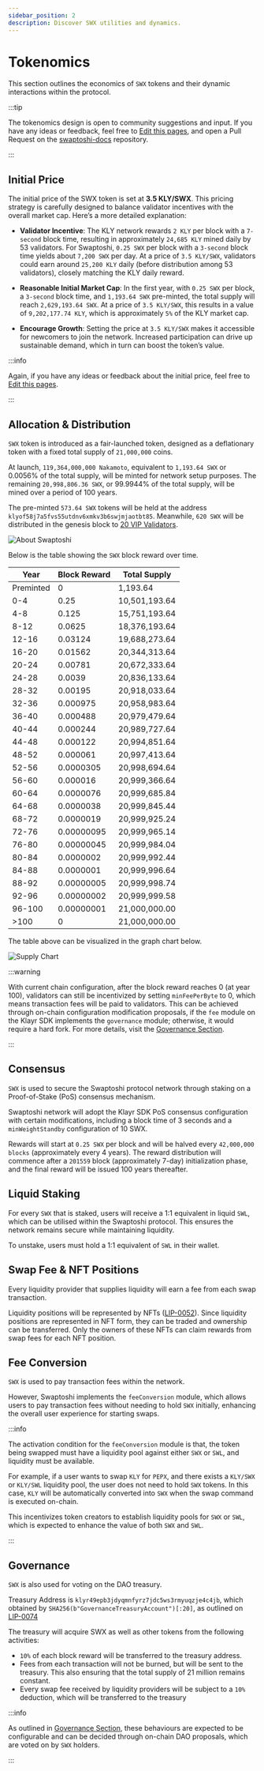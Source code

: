```yaml
---
sidebar_position: 2
description: Discover SWX utilities and dynamics.
---
```


# Tokenomics

This section outlines the economics of `SWX` tokens and their dynamic interactions within the protocol.

:::tip

The tokenomics design is open to community suggestions and input. If you have any ideas or feedback, feel free to [Edit this pages](https://github.com/swaptoshi/swaptoshi-docs/edit/main/content/introduction/tokenomics.md), and open a Pull Request on the [swaptoshi-docs](https://github.com/swaptoshi/swaptoshi-docs) repository.

:::

## Initial Price

The initial price of the SWX token is set at **3.5 KLY/SWX**. This pricing strategy is carefully designed to balance validator incentives with the overall market cap. Here’s a more detailed explanation:

- **Validator Incentive**: The KLY network rewards `2 KLY` per block with a `7-second` block time, resulting in approximately `24,685 KLY` mined daily by 53 validators. For Swaptoshi, `0.25 SWX` per block with a `3-second` block time yields about `7,200 SWX` per day. At a price of `3.5 KLY/SWX`, validators could earn around `25,200 KLY` daily (before distribution among 53 validators), closely matching the KLY daily reward.

- **Reasonable Initial Market Cap**: In the first year, with `0.25 SWX` per block, a `3-second` block time, and `1,193.64 SWX` pre-minted, the total supply will reach `2,629,193.64 SWX`. At a price of `3.5 KLY/SWX`, this results in a value of `9,202,177.74 KLY`, which is approximately `5%` of the KLY market cap.

- **Encourage Growth**: Setting the price at `3.5 KLY/SWX` makes it accessible for newcomers to join the network. Increased participation can drive up sustainable demand, which in turn can boost the token’s value.

:::info

Again, if you have any ideas or feedback about the initial price, feel free to [Edit this pages](https://github.com/swaptoshi/swaptoshi-docs/edit/main/content/introduction/tokenomics.md).

:::

## Allocation & Distribution

`SWX` token is introduced as a fair-launched token, designed as a deflationary token with a fixed total supply of `21,000,000` coins.

At launch, `119,364,000,000 Nakamoto`, equivalent to `1,193.64 SWX` or 0.0056% of the total supply, will be minted for network setup purposes. The remaining `20,998,806.36 SWX`, or 99.9944% of the total supply, will be mined over a period of 100 years.

The pre-minted `573.64 SWX` tokens will be held at the address `klyof58j7a5fvs55utdnv6xmkv3b6swjmjaotbt85`. Meanwhile, `620 SWX` will be distributed in the genesis block to [20 VIP Validators](../launch/vip).

![About Swaptoshi](./img/distribution-pie.png)

Below is the table showing the `SWX` block reward over time.

| Year      | Block Reward | Total Supply  |
| --------- | ------------ | ------------- |
| Preminted | 0            | 1,193.64      |
| 0-4       | 0.25         | 10,501,193.64 |
| 4-8       | 0.125        | 15,751,193.64 |
| 8-12      | 0.0625       | 18,376,193.64 |
| 12-16     | 0.03124      | 19,688,273.64 |
| 16-20     | 0.01562      | 20,344,313.64 |
| 20-24     | 0.00781      | 20,672,333.64 |
| 24-28     | 0.0039       | 20,836,133.64 |
| 28-32     | 0.00195      | 20,918,033.64 |
| 32-36     | 0.000975     | 20,958,983.64 |
| 36-40     | 0.000488     | 20,979,479.64 |
| 40-44     | 0.000244     | 20,989,727.64 |
| 44-48     | 0.000122     | 20,994,851.64 |
| 48-52     | 0.000061     | 20,997,413.64 |
| 52-56     | 0.0000305    | 20,998,694.64 |
| 56-60     | 0.000016     | 20,999,366.64 |
| 60-64     | 0.0000076    | 20,999,685.84 |
| 64-68     | 0.0000038    | 20,999,845.44 |
| 68-72     | 0.0000019    | 20,999,925.24 |
| 72-76     | 0.00000095   | 20,999,965.14 |
| 76-80     | 0.00000045   | 20,999,984.04 |
| 80-84     | 0.0000002    | 20,999,992.44 |
| 84-88     | 0.0000001    | 20,999,996.64 |
| 88-92     | 0.00000005   | 20,999,998.74 |
| 92-96     | 0.00000002   | 20,999,999.58 |
| 96-100    | 0.00000001   | 21,000,000.00 |
| >100      | 0            | 21,000,000.00 |

The table above can be visualized in the graph chart below.

![Supply Chart](./img/supply-chart.png)

:::warning

With current chain configuration, after the block reward reaches 0 (at year 100), validators can still be incentivized by setting `minFeePerByte` to 0, which means transaction fees will be paid to validators. This can be achieved through on-chain configuration modification proposals, if the `fee` module on the Klayr SDK implements the `governance` module; otherwise, it would require a hard fork. For more details, visit the [Governance Section](./governance.md).

:::

## Consensus

`SWX` is used to secure the Swaptoshi protocol network through staking on a Proof-of-Stake (PoS) consensus mechanism.

Swaptoshi network will adopt the Klayr SDK PoS consensus configuration with certain modifications, including a block time of 3 seconds and a `minWeightStandby` configuration of 10 SWX.

Rewards will start at `0.25 SWX` per block and will be halved every `42,000,000 blocks` (approximately every 4 years). The reward distribution will commence after a `201559` block (approximately 7-day) initialization phase, and the final reward will be issued 100 years thereafter.

## Liquid Staking

For every `SWX` that is staked, users will receive a 1:1 equivalent in liquid `SWL`, which can be utilised within the Swaptoshi protocol. This ensures the network remains secure while maintaining liquidity.

To unstake, users must hold a 1:1 equivalent of `SWL` in their wallet.

## Swap Fee & NFT Positions

Every liquidity provider that supplies liquidity will earn a fee from each swap transaction.

Liquidity positions will be represented by NFTs ([LIP-0052](https://github.com/klayrHQ/lips/blob/main/proposals/lip-0052.md)). Since liquidity positions are represented in NFT form, they can be traded and ownership can be transferred. Only the owners of these NFTs can claim rewards from swap fees for each NFT position.

## Fee Conversion

`SWX` is used to pay transaction fees within the network.

However, Swaptoshi implements the `feeConversion` module, which allows users to pay transaction fees without needing to hold `SWX` initially, enhancing the overall user experience for starting swaps.

:::info

The activation condition for the `feeConversion` module is that, the token being swapped must have a liquidity pool against either `SWX` or `SWL`, and liquidity must be available.

For example, if a user wants to swap `KLY` for `PEPX`, and there exists a `KLY/SWX` or `KLY/SWL` liquidity pool, the user does not need to hold `SWX` tokens. In this case, `KLY` will be automatically converted into `SWX` when the swap command is executed on-chain.

This incentivizes token creators to establish liquidity pools for `SWX` or `SWL`, which is expected to enhance the value of both `SWX` and `SWL`.

:::

## Governance

`SWX` is also used for voting on the DAO treasury.

Treasury Address is `klyr49epb3jdyqmnfyrz7jdc5ws3rmyuqzje4c4jb`, which obtained by `SHA256(b"GovernanceTreasuryAccount")[:20]`, as outlined on [LIP-0074](https://github.com/klayrHQ/lips/blob/main/proposals/lip-0074.md)

The treasury will acquire SWX as well as other tokens from the following activities:

- `10%` of each block reward will be transferred to the treasury address.
- Fees from each transaction will not be burned, but will be sent to the treasury. This also ensuring that the total supply of 21 million remains constant.
- Every swap fee received by liquidity providers will be subject to a `10%` deduction, which will be transferred to the treasury

:::info

As outlined in [Governance Section](./governance.md), these behaviours are expected to be configurable and can be decided through on-chain DAO proposals, which are voted on by `SWX` holders.

:::
